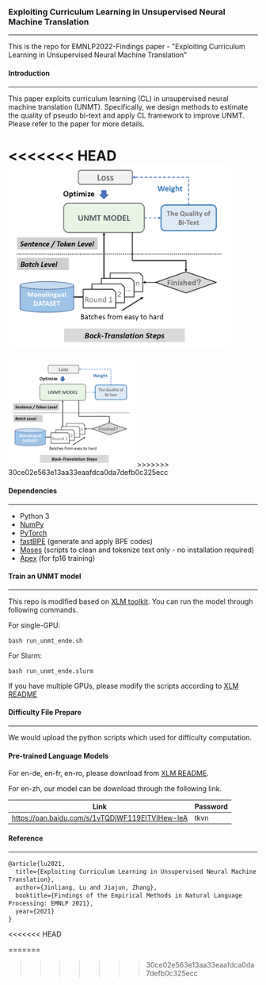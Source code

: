 ### Exploiting Curriculum Learning in Unsupervised Neural Machine Translation

-------------------------------------------

This is the repo for EMNLP2022-Findings paper - "Exploiting Curriculum Learning in Unsupervised Neural Machine Translation"

#### Introduction

---------------------------------------------------------------

This paper exploits curriculum learning (CL) in unsupervised neural machine translation (UNMT). Specifically, we design methods to estimate the quality of pseudo bi-text and apply CL framework to improve UNMT. Please refer to the paper for more details.

<<<<<<< HEAD
<img src="images/image.png" alt="image-20210903154759030" width="450" />
=======
<img src="images/image.png" alt="image-20210903154759030" style="zoom:25%;" />
>>>>>>> 30ce02e563e13aa33eaafdca0da7defb0c325ecc

#### Dependencies

----------------------------------------------------------------

- Python 3
- [NumPy](http://www.numpy.org/)
- [PyTorch](http://pytorch.org/)
- [fastBPE](https://github.com/facebookresearch/XLM/tree/master/tools#fastbpe) (generate and apply BPE codes)
- [Moses](https://github.com/facebookresearch/XLM/tree/master/tools#tokenizers) (scripts to clean and tokenize text only - no installation required)
- [Apex](https://github.com/nvidia/apex#quick-start) (for fp16 training)

#### Train an UNMT model

--------------------------------------------------

This repo is modified based on [XLM toolkit](https://github.com/facebookresearch/XLM). You can run the model through following commands.

For single-GPU:

```
bash run_unmt_ende.sh
```

For Slurm:

```
bash run_unmt_ende.slurm
```

If you have multiple GPUs, please modify the scripts according to [XLM README](https://github.com/facebookresearch/XLM)

#### Difficulty File Prepare

-------------------------------------------------------

We would upload the python scripts which used for difficulty computation.

#### Pre-trained Language Models

For en-de, en-fr, en-ro, please download from [XLM README](https://github.com/facebookresearch/XLM).

For en-zh, our model can be download through the following link.

| Link                                            | Password |
| ----------------------------------------------- | -------- |
| https://pan.baidu.com/s/1vTQDjWF119EITVIHew-leA | tkvn     |

#### Reference

---------------------------------------

```
@article{lu2021,
  title={Exploiting Curriculum Learning in Unsupervised Neural Machine Translation},
  author={Jinliang, Lu and Jiajun, Zhang},
  booktitle={Findings of the Empirical Methods in Natural Language Processing: EMNLP 2021},
  year={2021}
}
```
<<<<<<< HEAD





=======
>>>>>>> 30ce02e563e13aa33eaafdca0da7defb0c325ecc
